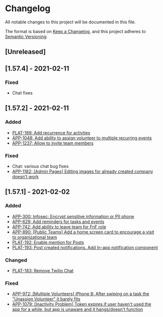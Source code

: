 # Changelog
All notable changes to this project will be documented in this file.

The format is based on [Keep a Changelog](https://keepachangelog.com/en/1.0.0/),
and this project adheres to [Semantic Versioning](https://semver.org/spec/v2.0.0.html).

## [Unreleased]

## [1.57.4] - 2021-02-11
### Fixed
- Chat fixes

## [1.57.2] - 2021-02-11
### Added
- [PLAT-189: Add recurrence for activties](https://circleof.atlassian.net/browse/PLAT-189)
- [APP-1048: Add ability to assign volunteer to multiple recurring events](https://circleof.atlassian.net/browse/APP-1048)
- [APP-1237: Allow to invite team members](https://circleof.atlassian.net/browse/APP-1237)

### Fixed
- Chat: various chat bug fixes
- [APP-1182: [Admin Pages] Editing images for already created company doesn't work](https://circleof.atlassian.net/browse/APP-1182)

## [1.57.1] - 2021-02-02
### Added
- [APP-300: Infosec:  Encrypt sensitive information or PII  phone](https://circleof.atlassian.net/browse/APP-300)
- [APP-629: Add reminders for tasks and events](https://circleof.atlassian.net/browse/APP-629)
- [APP-742: Add ability to leave team for FnF role](https://circleof.atlassian.net/browse/APP-742)
- [APP-890: [Public Teams] Add a home screen card to encourage a visit to organizational team](https://circleof.atlassian.net/browse/APP-890)
- [PLAT-192: Enable mention for Posts](https://circleof.atlassian.net/browse/PLAT-192)
- [PLAT-193: Post created notifications. Add In-app notification component](https://circleof.atlassian.net/browse/PLAT-193)

### Changed
- [PLAT-183: Remove Twilio Chat](https://circleof.atlassian.net/browse/PLAT-183)

### Fixed
- [APP-972: [Multiple Volunteers] iPhone 8: After swiping on a task the "Unassign Volunteer" it barely fits](https://circleof.atlassian.net/browse/APP-972)
- [APP-1079: [Inactivity Problem] Token expires if user haven't used the app for a while, but app is unaware and it hangs/doesn't function](https://circleof.atlassian.net/browse/APP-1079)
